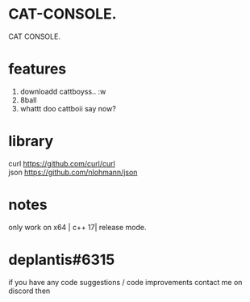 # CAT-CONSOLE.
CAT CONSOLE.

# features
1. downloadd cattboyss.. :w
2. 8ball
3. whattt doo cattboii say now?

# library
curl https://github.com/curl/curl  
json https://github.com/nlohmann/json

# notes 
only work on x64 | c++ 17| release mode.

# deplantis#6315
if you have any code suggestions / code improvements contact me on discord then
